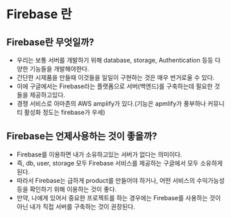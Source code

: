 # Firebase 란

## Firebase란 무엇일까?
 * 우리는 보통 서버를 개발하기 위해 database, storage, Authentication 등등 다양한 기능들을 개발해야한다.
 * 간단한 시제품을 만들때 이것들을 일일이 구현하는 것은 매우 번거로울 수 있다.
 * 이에 구글에서는 Firebase라는 플랫폼으로 서버(백엔드)를 구축하는데 필요한 것들을 제공하고있다.
 * 경쟁 서비스로 아마존의 AWS amplify가 있다.(기능은 apmlify가 풍부하나 커뮤니티 활성화 정도는 firebase가 우세)

## Firebase는 언제사용하는 것이 좋을까?
 * Firebase를 이용하면 내가 소유하고있는 서버가 없다는 의미이다.
 * 즉, db, user, storage 모두 Firebase 서비스를 제공하는 구글에서 모두 소유하게 된다.
 * 따라서 Firebase는 급하게 product를 만들어야 하거나, 어떤 서비스의 수익가능성 등을 확인하기 위해 이용하는 것이 좋다.
 * 만약, 나에게 있어서 중요한 프로젝트를 하는 경우에는 Firebase를 사용하는 것이 아닌 내가 직접 서버를 구축하는 것이 권장된다.  